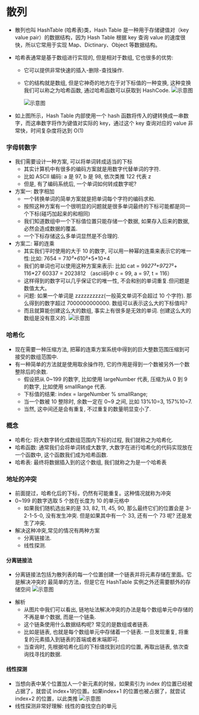 # 散列

- 散列也叫 HashTable (哈希表)类，Hash Table 是一种用于存储键值对（key value pair）的数据结构，因为 Hash Table 根据 key 查询 value 的速度很快，所以它常用于实现 Map、Dictinary、Object 等数据结构。
- 哈希表通常是基于数组进行实现的, 但是相对于数组, 它也很多的优势:
  - 它可以提供非常快速的插入-删除-查找操作.
  - 它的结构就是数组, 但是它神奇的地方在于对下标值的一种变换, 这种变换我们可以称之为哈希函数, 通过哈希函数可以获取到 HashCode.
    ![示意图](https://github.com/baozaomiaomiao/JavaScript-data-structure/blob/master/imgs/%E5%93%88%E5%B8%8C%E8%A1%A8.png)

    ![示意图](https://github.com/baozaomiaomiao/JavaScript-data-structure/blob/master/imgs/%E5%93%88%E5%B8%8C%E8%A1%A82.png)

- 如上图所示，Hash Table 内部使用一个 hash 函数将传入的键转换成一串数字，而这串数字将作为键值对实际的 key，通过这个 key 查询对应的 value 非常快，时间复杂度将达到 O(1)

### 字母转数字

- 我们需要设计一种方案, 可以将单词转成适当的下标
  - 其实计算机中有很多的编码方案就是用数字代替单词的字符.
  - 比如 ASCII 编码: a 是 97, b 是 98, 依次类推 122 代表 z
  - 但是, 有了编码系统后, 一个单词如何转成数字呢?
- 方案一: 数字相加
  - 一个转换单词的简单方案就是把单词每个字符的编码求和.
  - 按照这种方案有一个很明显的问题就是很多单词最终的下标可能都是同一个下标(碰巧加起来的和相同)
  - 我们知道数组中一个下标值位置只能存储一个数据, 如果存入后来的数据, 必然会造成数据的覆盖.
  - 一个下标存储这么多单词显然是不合理的.
- 方案二: 幂的连乘
  - 其实我们平时使用的大于 10 的数字, 可以用一种幂的连乘来表示它的唯一性:比如: 7654 = 7*10³+6*10²+5*10+4
  - 我们的单词也可以使用这种方案来表示: 比如 cat = 99*27³+97*27²+ 116*27 60337 = 2023812 （ascii码中 c = 99, a = 97, t = 116）
  - 这样得到的数字可以几乎保证它的唯一性, 不会和别的单词重复.但问题是数值太大。
  - 问题: 如果一个单词是 zzzzzzzzzz(一般英文单词不会超过 10 个字符). 那么得到的数字超过 7000000000000. 数组可以表示这么大的下标值吗?
  - 而且就算能创建这么大的数组, 事实上有很多是无效的单词. 创建这么大的数组是没有意义的.
    ![示意图](https://github.com/baozaomiaomiao/JavaScript-data-structure/blob/master/imgs/%E5%93%88%E5%B8%8C%E8%A1%A8-%E5%8D%95%E8%AF%8D.png?1565794791903)

### 哈希化

- 现在需要一种压缩方法, 把幂的连乘方案系统中得到的巨大整数范围压缩到可接受的数组范围中.
- 有一种简单的方法就是使用取余操作符, 它的作用是得到一个数被另外一个数整除后的余数.
  - 假设把从 0~199 的数字, 比如使用 largeNumber 代表, 压缩为从 0 到 9 的数字, 比如使用 smallRange 代表.
  - 下标值的结果: index = largeNumber % smallRange;
  - 当一个数被 10 整除时, 余数一定在 0~9 之间, 比如 13%10=3, 157%10=7.
  - 当然, 这中间还是会有重复, 不过重复的数量明显变小了.

### 概念

- 哈希化: 将大数字转化成数组范围内下标的过程, 我们就称之为哈希化.
- 哈希函数: 通常我们会将单词转成大数字, 大数字在进行哈希化的代码实现放在一个函数中, 这个函数我们成为哈希函数.
- 哈希表: 最终将数据插入到的这个数组, 我们就称之为是一个哈希表

### 地址的冲突

- 前面提过，哈希化后的下标，仍然有可能重复。这种情况就称为冲突
- 0~199 的数字选取 5 个放在长度为 10 的单元格中
  - 如果我们随机选出来的是 33, 82, 11, 45, 90, 那么最终它们的位置会是 3-2-1-5-0, 没有发生冲突.
    但是如果其中有一个 33, 还有一个 73 呢? 还是发生了冲突.
- 解决这种冲突,常见的情况有两种方案
  - 分离链接法.
  - 线性探测.

#### 分离链接法
* 分离链接法包括为散列表的每一个位置创建一个链表并将元素存储在里面。它是解决冲突的 最简单的方法，但是它在 HashTable 实例之外还需要额外的存储空间
![示意图](https://github.com/baozaomiaomiao/JavaScript-data-structure/blob/master/imgs/%E5%93%88%E5%B8%8C%E8%A1%A8-%E9%93%BE%E5%9C%B0%E5%9D%80.png?1565794848998)

- 解析
  - 从图片中我们可以看出, 链地址法解决冲突的办法是每个数组单元中存储的不再是单个数据, 而是一个链条.
  - 这个链条使用什么数据结构呢? 常见的是数组或者链表.
  - 比如是链表, 也就是每个数组单元中存储着一个链表. 一旦发现重复, 将重复的元素插入到链表的首端或者末端即可.
  - 当查询时, 先根据哈希化后的下标值找到对应的位置, 再取出链表, 依次查询找寻找的数据.
#### 线性探测
* 当想向表中某个位置加人一个新元素的时候，如果索引为 index 的位置已经被占据了，就尝试 index+1的位置。如果index+1 的位置也被占据了，就尝试 index+2 的位置，以此类推
![示意图](https://github.com/baozaomiaomiao/JavaScript-data-structure/blob/master/imgs/%E5%93%88%E5%B8%8C%E8%A1%A8-%E7%BA%BF%E6%80%A7%E6%8E%A2%E6%B5%8B.png?1565794873131)
* 线性探测非常好理解: 线性的查找空白的单元